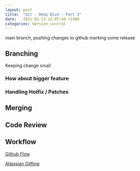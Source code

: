 ```yaml
---
layout: post
title:  "Git - Deep Dive - Part 3"
date:   2021-02-13 12:05:49 +1300
categories: Version control
---
```


main branch, pushing changes to github
marking some release

## Branching

Keeping change small

### How about bigger feature

### Handling Hotfix / Patches

## Merging

## Code Review

## Workflow


[Github Flow](https://guides.github.com/introduction/flow/)

[Atlassian Gitflow](https://www.atlassian.com/git/tutorials/comparing-workflows/gitflow-workflow#:~:text=Gitflow%20Workflow%20is%20a%20Git,designed%20around%20the%20project%20release.)
